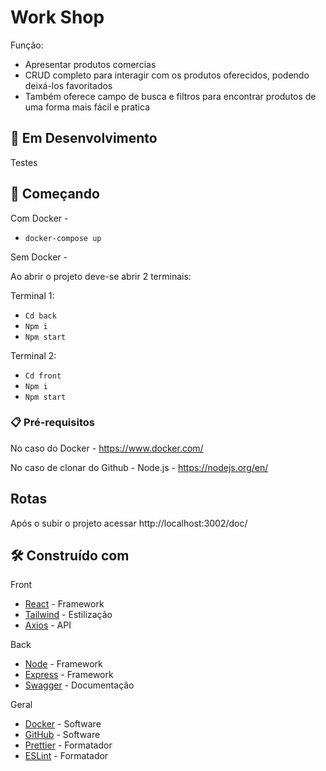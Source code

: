 # Work Shop

Função:
- Apresentar produtos comercias
- CRUD completo para interagir com os produtos oferecidos, podendo deixá-los favoritados
- Também oferece campo de busca e filtros para encontrar produtos de uma forma mais fácil e pratica

## 🚧 Em Desenvolvimento

Testes

## 🚀 Começando

Com Docker - 

- `docker-compose up `

Sem Docker -

Ao abrir o projeto deve-se abrir 2 terminais:

Terminal 1:

- `Cd back`
- `Npm i`
- `Npm start`

Terminal 2:

- `Cd front`
- `Npm i`
- `Npm start`

### 📋 Pré-requisitos

No caso do Docker - https://www.docker.com/

No caso de clonar do Github - Node.js - https://nodejs.org/en/

## Rotas 

Após o subir o projeto acessar http://localhost:3002/doc/ 

## 🛠️ Construído com

Front
* [React](https://pt-br.reactjs.org/) - Framework 
* [Tailwind](https://tailwindcss.com/) - Estilização
* [Axios](https://axios-http.com/ptbr/docs/intro) - API

Back
* [Node](https://nodejs.org/en/) - Framework 
* [Express](http://expressjs.com/pt-br/) - Framework 
* [Swagger](https://swagger.io/) - Documentação

Geral
* [Docker](https://www.docker.com/) - Software 
* [GitHub](https://github.com/) - Software
* [Prettier](https://prettier.io/) -  Formatador
* [ESLint](https://eslint.org/) -  Formatador
